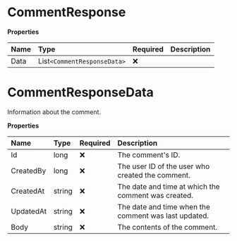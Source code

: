# CommentResponse

**Properties**

| Name | Type                        | Required | Description |
| :--- | :-------------------------- | :------- | :---------- |
| Data | List`<CommentResponseData>` | ❌       |             |

# CommentResponseData

Information about the comment.

**Properties**

| Name      | Type   | Required | Description                                          |
| :-------- | :----- | :------- | :--------------------------------------------------- |
| Id        | long   | ❌       | The comment's ID.                                    |
| CreatedBy | long   | ❌       | The user ID of the user who created the comment.     |
| CreatedAt | string | ❌       | The date and time at which the comment was created.  |
| UpdatedAt | string | ❌       | The date and time when the comment was last updated. |
| Body      | string | ❌       | The contents of the comment.                         |

<!-- This file was generated by liblab | https://liblab.com/ -->
